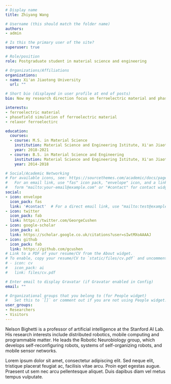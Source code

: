 ```yaml
---
# Display name
title: Zhiyang Wang

# Username (this should match the folder name)
authors:
- admin

# Is this the primary user of the site?
superuser: true

# Role/position
role: Postgraduate student in material science and engineering

# Organizations/Affiliations
organizations:
- name: Xi'an Jiaotong University
  url: ""

# Short bio (displayed in user profile at end of posts)
bio: Now my research direction focus on ferroelectric material and phasefield simulation, but I'd also like to try new things.

interests:
- ferroelectric material
- phasefield simulation of ferroelectric material
- relaxor ferroelectirc

education:
  courses:
  - course: M.S. in Material Science
    institution: Material Science and Engineering Istitute, Xi'an Jiaotong University
    year: 2018-2021
  - course: B.S. in Material Science and Engineering
    institution: Material Science and Engineering Istitute, Xi'an Jiaotong University
    year: 2014-2018

# Social/Academic Networking
# For available icons, see: https://sourcethemes.com/academic/docs/page-builder/#icons
#   For an email link, use "fas" icon pack, "envelope" icon, and a link in the
#   form "mailto:your-email@example.com" or "#contact" for contact widget.
social:
- icon: envelope
  icon_pack: fas
  link: '#contact'  # For a direct email link, use "mailto:test@example.org".
- icon: twitter
  icon_pack: fab
  link: https://twitter.com/GeorgeCushen
- icon: google-scholar
  icon_pack: ai
  link: https://scholar.google.co.uk/citations?user=sIwtMXoAAAAJ
- icon: github
  icon_pack: fab
  link: https://github.com/gcushen
# Link to a PDF of your resume/CV from the About widget.
# To enable, copy your resume/CV to `static/files/cv.pdf` and uncomment the lines below.
# - icon: cv
#   icon_pack: ai
#   link: files/cv.pdf

# Enter email to display Gravatar (if Gravatar enabled in Config)
email: ""

# Organizational groups that you belong to (for People widget)
#   Set this to `[]` or comment out if you are not using People widget.
user_groups:
- Researchers
- Visitors
---
```


Nelson Bighetti is a professor of artificial intelligence at the Stanford AI Lab. His research interests include distributed robotics, mobile computing and programmable matter. He leads the Robotic Neurobiology group, which develops self-reconfiguring robots, systems of self-organizing robots, and mobile sensor networks.

Lorem ipsum dolor sit amet, consectetur adipiscing elit. Sed neque elit, tristique placerat feugiat ac, facilisis vitae arcu. Proin eget egestas augue. Praesent ut sem nec arcu pellentesque aliquet. Duis dapibus diam vel metus tempus vulputate.
